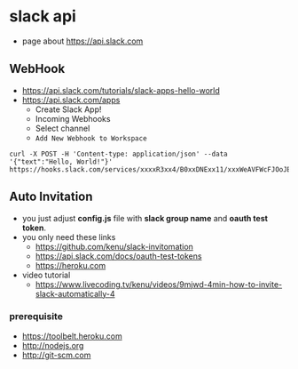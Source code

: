 # slack api
- page about https://api.slack.com

## WebHook
- https://api.slack.com/tutorials/slack-apps-hello-world
- https://api.slack.com/apps
  * Create Slack App!
  * Incoming Webhooks
  * Select channel
  * `Add New Webhook to Workspace`

```
curl -X POST -H 'Content-type: application/json' --data '{"text":"Hello, World!"}' https://hooks.slack.com/services/xxxxR3xx4/B0xxDNExx11/xxxWeAVFWcFJOoJBxxxx6B
```

## Auto Invitation
- you just adjust **config.js** file with **slack group name** and **oauth test token**.
- you only need these links
  * https://github.com/kenu/slack-invitomation
  * https://api.slack.com/docs/oauth-test-tokens
  * https://heroku.com
- video tutorial
  * https://www.livecoding.tv/kenu/videos/9mjwd-4min-how-to-invite-slack-automatically-4

### prerequisite
- https://toolbelt.heroku.com
- http://nodejs.org
- http://git-scm.com

